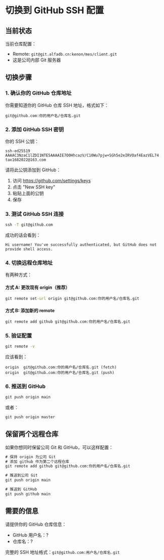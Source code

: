# 切换到 GitHub SSH 配置

## 当前状态

当前仓库配置：

- Remote: `git@git.alfadb.cn:kenon/mes/client.git`
- 这是公司内部 Git 服务器

## 切换步骤

### 1. 确认你的 GitHub 仓库地址

你需要知道你的 GitHub 仓库 SSH 地址，格式如下：

```
git@github.com:你的用户名/仓库名.git
```

### 2. 添加 GitHub SSH 密钥

你的 SSH 公钥：

```
ssh-ed25519 AAAAC3NzaC1lZDI1NTE5AAAAIE7O0HhcazV/C10Wu7pjw+SGh5e2eIRVOaf4EazVEL74 tax1682022@163.com
```

请将此公钥添加到 GitHub：

1. 访问 https://github.com/settings/keys
2. 点击 "New SSH key"
3. 粘贴上面的公钥
4. 保存

### 3. 测试 GitHub SSH 连接

```cmd
ssh -T git@github.com
```

成功的话会看到：

```
Hi username! You've successfully authenticated, but GitHub does not provide shell access.
```

### 4. 切换远程仓库地址

有两种方式：

#### 方式 A: 更改现有 origin（推荐）

```cmd
git remote set-url origin git@github.com:你的用户名/仓库名.git
```

#### 方式 B: 添加新的 remote

```cmd
git remote add github git@github.com:你的用户名/仓库名.git
```

### 5. 验证配置

```cmd
git remote -v
```

应该看到：

```
origin  git@github.com:你的用户名/仓库名.git (fetch)
origin  git@github.com:你的用户名/仓库名.git (push)
```

### 6. 推送到 GitHub

```cmd
git push origin main
```

或者：

```cmd
git push origin master
```

## 保留两个远程仓库

如果你想同时保留公司 Git 和 GitHub，可以这样配置：

```cmd
# 保持 origin 为公司 Git
# 添加 github 作为第二个远程仓库
git remote add github git@github.com:你的用户名/仓库名.git

# 推送到公司 Git
git push origin main

# 推送到 GitHub
git push github main
```

## 需要的信息

请提供你的 GitHub 仓库信息：

- GitHub 用户名：?
- 仓库名：?

完整的 SSH 地址格式：`git@github.com:用户名/仓库名.git`
